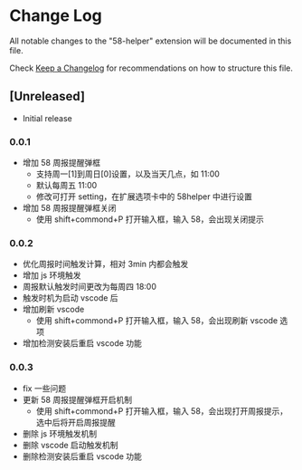 # Change Log

All notable changes to the "58-helper" extension will be documented in this file.

Check [Keep a Changelog](http://keepachangelog.com/) for recommendations on how to structure this file.

## [Unreleased]

- Initial release

### 0.0.1

- 增加 58 周报提醒弹框
  - 支持周一[1]到周日[0]设置，以及当天几点，如 11:00
  - 默认每周五 11:00
  - 修改可打开 setting，在扩展选项卡中的 58helper 中进行设置
- 增加 58 周报提醒弹框关闭
  - 使用 shift+commond+P 打开输入框，输入 58，会出现关闭提示

### 0.0.2

- 优化周报时间触发计算，相对 3min 内都会触发
- 增加 js 环境触发
- 周报默认触发时间更改为每周四 18:00
- 触发时机为启动 vscode 后
- 增加刷新 vscode
  - 使用 shift+commond+P 打开输入框，输入 58，会出现刷新 vscode 选项
- 增加检测安装后重启 vscode 功能

### 0.0.3

- fix 一些问题
- 更新 58 周报提醒弹框开启机制
  - 使用 shift+commond+P 打开输入框，输入 58，会出现打开周报提示，选中后将开启周报提醒
- 删除 js 环境触发机制
- 删除 vscode 启动触发机制
- 删除检测安装后重启 vscode 功能